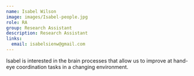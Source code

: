 ```yaml
---
name: Isabel Wilson
image: images/Isabel-people.jpg
role: RA
group: Research Assistant    
description: Research Assistant 
links:
  email: isabelsienw@gmail.com
---
```


Isabel is interested in the brain processes that allow us to improve at hand-eye coordination tasks in a changing environment.
